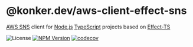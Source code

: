# @konker.dev/aws-client-effect-sns

[AWS SNS](https://aws.amazon.com/sns/) client for [Node.js](https://nodejs.org/) [TypeScript](https://www.typescriptlang.org/) projects based on [Effect-TS](https://www.effect.website/)

![License](https://img.shields.io/github/license/konkerdotdev/aws-client-effect-sns)
[![NPM Version](https://img.shields.io/npm/v/%40konker.dev%2Faws-client-effect-sns)](https://www.npmjs.com/package/@konker.dev/aws-client-effect-sns)
[![codecov](https://codecov.io/gh/konker/konker.dev/graph/badge.svg?token=G0CMXHW679&flag=@konker.dev/aws-client-effect-sns)](https://codecov.io/gh/konker/konker.dev?flags[0]=@konker.dev/aws-client-effect-sns)
